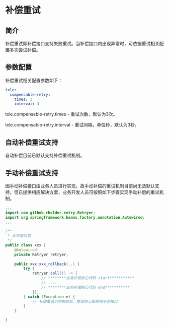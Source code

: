 # 补偿重试

## 简介

补偿重试即补偿接口支持失败重试。当补偿接口内出现异常时，可依据重试相关配置多次尝试补偿。

## 参数配置

补偿重试相关配置参数如下：

```yaml
txle:
  compensable-retry:
    times: 3
    interval: 3
```

txle.compensable-retry.times - 重试次数，默认为3次。

txle.compensable-retry.interval - 重试间隔，单位秒，默认为3秒。

## 自动补偿重试支持

自动补偿目前已默认支持补偿重试机制。

## 手动补偿重试支持

因手动补偿接口由业务人员进行实现，故手动补偿的重试机制目前尚无法默认支持。但已提供相应解决方案，业务开发人员可按照如下步骤实现手动补偿的重试机制。

```java
...
import com.github.rholder.retry.Retryer;
import org.springframework.beans.factory.annotation.Autowired;
...

/**
 * 业务接口类
 */
public class xxx {
	@Autowired
	private Retryer retryer;
    
    public xxx xxx_rollback(..) {
        try {
            retryer.call(() -> {
                // ********业务补偿核心代码 start***********
                // ....
                // ********业务补偿核心代码 end***********
            });
        } catch (Exception e) {
            // 补偿重试仍然失败后，需调用上报差错平台接口
        }
    }

}
```

